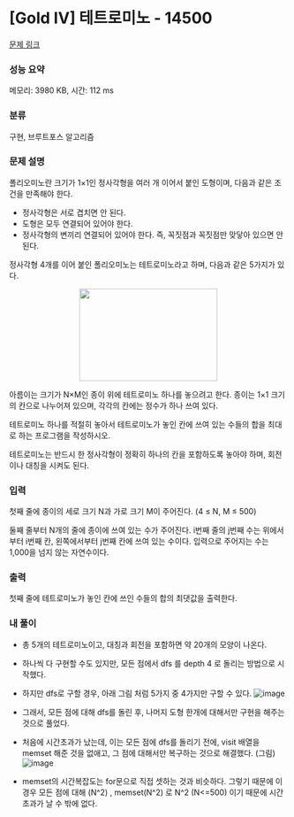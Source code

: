 # [Gold IV] 테트로미노 - 14500 

[문제 링크](https://www.acmicpc.net/problem/14500) 

### 성능 요약

메모리: 3980 KB, 시간: 112 ms

### 분류

구현, 브루트포스 알고리즘

### 문제 설명

<p>폴리오미노란 크기가 1×1인 정사각형을 여러 개 이어서 붙인 도형이며, 다음과 같은 조건을 만족해야 한다.</p>

<ul>
	<li>정사각형은 서로 겹치면 안 된다.</li>
	<li>도형은 모두 연결되어 있어야 한다.</li>
	<li>정사각형의 변끼리 연결되어 있어야 한다. 즉, 꼭짓점과 꼭짓점만 맞닿아 있으면 안 된다.</li>
</ul>

<p>정사각형 4개를 이어 붙인 폴리오미노는 테트로미노라고 하며, 다음과 같은 5가지가 있다.</p>

<p style="text-align:center"><a href="https://commons.wikimedia.org/wiki/File:All_5_free_tetrominoes.svg"><img alt="" src="https://onlinejudgeimages.s3-ap-northeast-1.amazonaws.com/problem/14500/1.png" style="height:167px; width:250px"></a></p>

<p>아름이는 크기가 N×M인 종이 위에 테트로미노 하나를 놓으려고 한다. 종이는 1×1 크기의 칸으로 나누어져 있으며, 각각의 칸에는 정수가 하나 쓰여 있다.</p>

<p>테트로미노 하나를 적절히 놓아서 테트로미노가 놓인 칸에 쓰여 있는 수들의 합을 최대로 하는 프로그램을 작성하시오.</p>

<p>테트로미노는 반드시 한 정사각형이 정확히 하나의 칸을 포함하도록 놓아야 하며, 회전이나 대칭을 시켜도 된다.</p>

### 입력 

 <p>첫째 줄에 종이의 세로 크기 N과 가로 크기 M이 주어진다. (4 ≤ N, M ≤ 500)</p>

<p>둘째 줄부터 N개의 줄에 종이에 쓰여 있는 수가 주어진다. i번째 줄의 j번째 수는 위에서부터 i번째 칸, 왼쪽에서부터 j번째 칸에 쓰여 있는 수이다. 입력으로 주어지는 수는 1,000을 넘지 않는 자연수이다.</p>

### 출력 

 <p>첫째 줄에 테트로미노가 놓인 칸에 쓰인 수들의 합의 최댓값을 출력한다.</p>

### 내 풀이
- 총 5개의 테트로미노이고, 대칭과 회전을 포함하면 약 20개의 모양이 나온다.    
- 하나씩 다 구현할 수도 있지만, 모든 점에서 dfs 를 depth 4 로 돌리는 방법으로 시작했다.   
- 하지만 dfs로 구할 경우, 아래 그림 처럼 5가지 중 4가지만 구할 수 있다. 
![image](https://user-images.githubusercontent.com/77712822/226163095-ca1cd895-4989-416f-a127-8fdd61a46ffc.png)

- 그래서, 모든 점에 대해 dfs를 돌린 후, 나머지 도형 한개에 대해서만 구현을 해주는 것으로 풀었다.
- 처음에 시간초과가 났는데, 이는 모든 점에 dfs를 돌리기 전에, visit 배열을 memset 해준 것을 없애고, 그 점에 대해서만 복구하는 것으로 해결했다. (그림)
![image](https://user-images.githubusercontent.com/77712822/226163403-44c4895d-70bd-49e0-b71b-c3d063067d38.png)
- memset의 시간복잡도는 for문으로 직접 셋하는 것과 비슷하다. 그렇기 때문에 이 경우 모든 점에 대해 (N^2) , memset(N^2) 로 N^2 (N<=500) 이기 때문에 시간초과가 날 수 밖에 없다.
